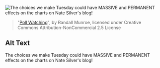 ![The choices we make Tuesday could have MASSIVE and PERMANENT effects on the charts on Nate Silver's blog!](https://imgs.xkcd.com/comics/poll_watching.png)
> "[Poll Watching](https://xkcd.com/1130/)", by Randall Munroe, licensed under Creative Commons Attribution-NonCommercial 2.5 License

## Alt Text
The choices we make Tuesday could have MASSIVE and PERMANENT effects on the charts on Nate Silver's blog!
